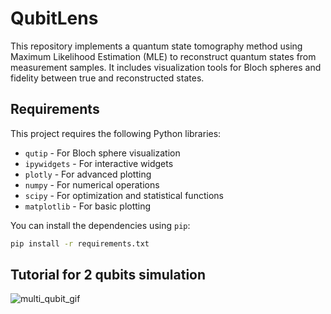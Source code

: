 # QubitLens


This repository implements a quantum state tomography method using Maximum Likelihood Estimation (MLE) to reconstruct quantum states from measurement samples. It includes visualization tools for Bloch spheres and fidelity between true and reconstructed states.

## Requirements

This project requires the following Python libraries:

- `qutip` - For Bloch sphere visualization
- `ipywidgets` - For interactive widgets
- `plotly` - For advanced plotting
- `numpy` - For numerical operations
- `scipy` - For optimization and statistical functions
- `matplotlib` - For basic plotting

You can install the dependencies using `pip`:

```bash
pip install -r requirements.txt
```

## Tutorial for 2 qubits simulation


![multi_qubit_gif](https://github.com/user-attachments/assets/376057b8-c6a8-4ba9-a720-d16c2dc59894)
